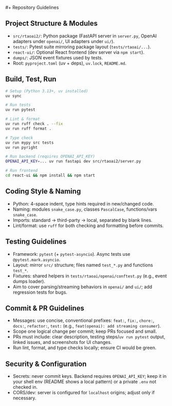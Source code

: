 #+ Repository Guidelines

## Project Structure & Modules
- `src/rtaoai2/`: Python package (FastAPI server in `server.py`, OpenAI adapters under `openai/`, UI adapters under `ui/`).
- `tests/`: Pytest suite mirroring package layout (`tests/rtaoai/...`).
- `react-ui/`: Optional React frontend (dev server via `npm start`).
- `dumps/`: JSON event fixtures used by tests.
- Root: `pyproject.toml` (uv + deps), `uv.lock`, `README.md`.

## Build, Test, Run
```bash
# Setup (Python 3.13+, uv installed)
uv sync

# Run tests
uv run pytest

# Lint & format
uv run ruff check . --fix
uv run ruff format .

# Type check
uv run mypy src tests
uv run pyright

# Run backend (requires OPENAI_API_KEY)
OPENAI_API_KEY=... uv run fastapi dev src/rtaoai2/server.py

# Run frontend
cd react-ui && npm install && npm start
```

## Coding Style & Naming
- Python: 4-space indent, type hints required in new/changed code.
- Naming: modules `snake_case.py`, classes `PascalCase`, functions/vars `snake_case`.
- Imports: standard → third-party → local, separated by blank lines.
- Lint/format: use `ruff` for both checking and formatting before commits.

## Testing Guidelines
- Framework: `pytest` (+ `pytest-asyncio`). Async tests use `@pytest.mark.asyncio`.
- Layout: mirror `src/` structure; files named `test_*.py` and functions `test_*`.
- Fixtures: shared helpers in `tests/rtaoai/openai/conftest.py` (e.g., event dumps loader).
- Aim to cover parsing/streaming behaviors in `openai/` and `ui/`; add regression tests for bugs.

## Commit & PR Guidelines
- Messages: use concise, conventional prefixes: `feat:`, `fix:`, `chore:`, `docs:`, `refactor:`, `test:` (e.g., `feat(openai): add streaming consumer`).
- Scope one logical change per commit; keep PRs focused and small.
- PRs must include: clear description, testing steps/`uv run pytest` output, linked issues, and screenshots for UI changes.
- Run lint, format, and type checks locally; ensure CI would be green.

## Security & Configuration
- Secrets: never commit keys. Backend requires `OPENAI_API_KEY`; keep it in your shell env (README shows a local pattern) or a private `.env` not checked in.
- CORS/dev: server is configured for `localhost` origins; adjust only if necessary.
